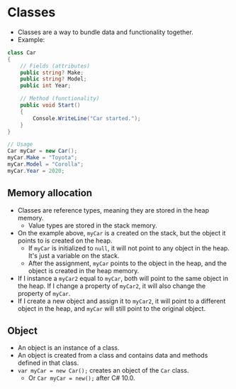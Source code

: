 # Classes

- Classes are a way to bundle data and functionality together.
- Example:

```csharp
class Car
{
    // Fields (attributes)
    public string? Make;
    public string? Model;
    public int Year;

    // Method (functionality)
    public void Start()
    {
        Console.WriteLine("Car started.");
    }
}

// Usage
Car myCar = new Car();
myCar.Make = "Toyota";
myCar.Model = "Corolla";
myCar.Year = 2020;
```

## Memory allocation

- Classes are reference types, meaning they are stored in the heap memory.
  - Value types are stored in the stack memory.
- On the example above, `myCar` is a created on the stack, but the object it points to is created on the heap.
  - If `myCar` is initialized to `null`, it will not point to any object in the heap. It's just a variable on the stack.
  - After the assignment, `myCar` points to the object in the heap, and the object is created in the heap memory.
- If I instance a `myCar2` equal to `myCar`, both will point to the same object in the heap. If I change a property of `myCar2`, it will also change the property of `myCar`.
- If I create a new object and assign it to `myCar2`, it will point to a different object in the heap, and `myCar` will still point to the original object.

## Object

- An object is an instance of a class.
- An object is created from a class and contains data and methods defined in that class.
- `var myCar = new Car();` creates an object of the `Car` class.
  - Or `Car myCar = new();` after C# 10.0.
